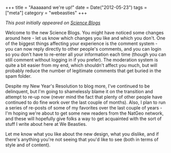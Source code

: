 +++
title = "Aaaaaand we're up!"
date = Date("2012-05-23")
tags = ["meta"]
category = "webeasties"
+++

_This post initially appeared on [Science Blogs](http://scienceblogs.com/webeasties)_

Welcome to the new Science Blogs. You might have noticed some changes around here - let us know which changes you like and which you don't. One of the biggest things affecting your experience is the comment system - you can now reply directly to other people's comments, and you can login so you don't have to re-enter all your information each time (though you can still comment without logging in if you prefer). The moderation system is quite a bit easier from my end, which shouldn't affect you much, but will probably reduce the number of legitimate comments that get buried in the spam folder.

Despite my New Year's Resolution to blog more, I've continued to be delinquent, but I'm going to shamelessly blame it on the transition and attempt to re-up now (never mind the fact that plenty of other people have continued to do fine work over the last couple of months). Also, I plan to run a series of re-posts of some of my favorites over the last couple of years - I'm hoping we're about to get some new readers from the NatGeo network, and these will hopefully give folks a way to get acquainted with the sort of stuff I write about here at We Beasties.

Let me know what you like about the new design, what you dislike, and if there's anything you're not seeing that you'd like to see (both in terms of style and of content).

      
  
